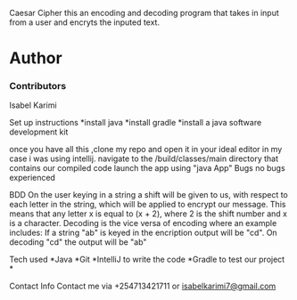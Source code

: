 Caesar Cipher
this an encoding and decoding program that takes in input from a user and encryts the inputed text.

Author
=======
### Contributors
Isabel Karimi

Set up instructions
*install java *install gradle *install a java software development kit

once you have all this ,clone my repo and open it in your ideal editor in my case i was using intellij.
navigate to the /build/classes/main directory that contains our compiled code
launch the app using "java App"
Bugs
no bugs experienced

BDD
On the user keying in a string a shift will be given to us, with respect to each letter in the string, which will be applied to encrypt our message. This means that any letter x is equal to (x + 2), where 2 is the shift number and x is a character. Decoding is the vice versa of encoding where an example includes:
If a string "ab" is keyed in the encription output will be "cd". On decoding "cd" the output will be "ab"


Tech used
*Java *Git *IntelliJ to write the code *Gradle to test our project *

Contact Info
Contact me via +254713421711 or isabelkarimi7@gmail.com


